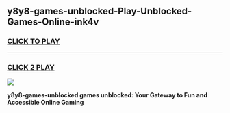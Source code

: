 
## y8y8-games-unblocked-Play-Unblocked-Games-Online-ink4v
<h3>
<a href="https://premium76.site?title=y8y8-games-unblocked&ref=25A">CLICK TO PLAY</a></h3>
<hr>

<h3>
<a href="https://premium76.site?title=y8y8-games-unblocked&ref=25A">CLICK 2 PLAY</a>
  
</h3>

<a href="https://premium76.site?title=y8y8-games-unblocked&ref=25A"><img src="https://clearcache.store/games.png"></a>


**y8y8-games-unblocked games unblocked: Your Gateway to Fun and Accessible Online Gaming**
